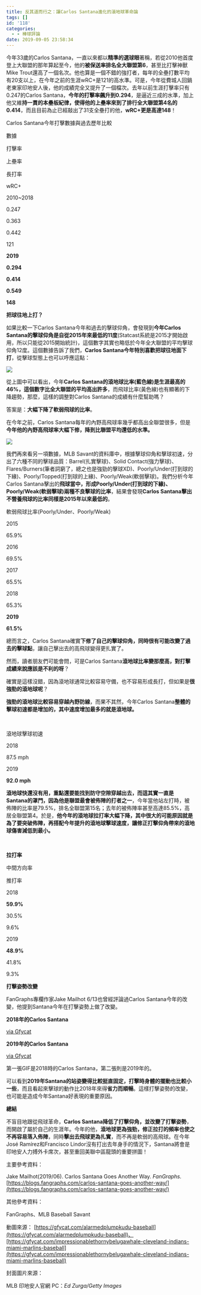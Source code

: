 ```yaml
---
title: 反其道而行之：讓Carlos Santana進化的滾地球革命論
tags: []
id: '118'
categories:
  - - 棒球評論
date: 2019-09-05 23:58:34
---
```


今年33歲的Carlos Santana，一直以來都以**精準的選球眼**著稱，若從2010他首度登上大聯盟的那年算起至今，他的**被保送率排名全大聯盟第6**，甚至比打擊神獸Mike Trout還高了一個名次。他也算是一個不錯的強打者，每年的全壘打數平均有20支以上，在今年之前的生涯wRC+是121的高水準。可是，今年從費城人回鍋老東家印地安人後，他的成績完全又提升了一個檔次。去年以前生涯打擊率只有0.247的Carlos Santana，**今年的打擊率飆升到0.294**，是逼近三成的水準，加上他又維**持一貫的本壘板紀律，使得他的上壘率來到了排行全大聯盟第4名的0.414**，而且目前為止已經敲出了31支全壘打的他，**wRC+更是高達148**！

<!-- more -->

Carlos Santana今年打擊數據與過去歷年比較

數據

打擊率

上壘率

長打率

wRC+

2010~2018

0.247

0.363

0.442

121

**2019**

**0.294**

**0.414**

**0.549**

**148**

**把球往地上打？**

如果比較一下Carlos Santana今年和過去的擊球仰角，會發現到**今年Carlos Santana的擊球仰角是自從2015年來最低的11度**(Statcast系統是2015才開始啟用，所以只能從2015開始統計)，這個數字其實也略低於今年全大聯盟的平均擊球仰角12度。這個數據告訴了我們，**Carlos Santana今年特別喜歡把球往地面下打**，從擊球型態上也可以呼應這點：

![](http://medcytw.com/wp-content/uploads/2019/12/圖片-1-1.png)

從上圖中可以看出，今年**Carlos Santana的滾地球比率(藍色線)是生涯最高的46%，這個數字比全大聯盟的平均高出許多**，而飛球比率(黃色線)也有顯著的下降趨勢，那麼，這樣的調整對Carlos Santana的成績有什麼幫助嗎？

答案是：**大幅下降了軟弱飛球的比率**。

在今年之前，Carlos Santana每年的內野高飛球率幾乎都高出全聯盟很多，但是**今年他的內野高飛球率大幅下修，降到比聯盟平均還低的水準。**

![](http://medcytw.com/wp-content/uploads/2019/12/圖片-2-2.png)

我們再來看另一項數據，MLB Savant的資料庫中，根據擊球仰角和擊球初速，分出了六種不同的擊球品質：Barrel(扎實擊球)、Solid Contact(強力擊球)、Flares/Burners(筆者詞窮了，總之也是強勁的擊球XD)、Poorly/Under(打到球的下緣)、Poorly/Topped(打到球的上緣)、Poorly/Weak(軟弱擊球)。我們分析今年Carlos Santana擊出的**飛球當中，形成Poorly/Under(打到球的下緣)、Poorly/Weak(軟弱擊球)**兩種**不良擊球的比率**，結果會發現**Carlos Santana擊出不營養飛球的比率同樣是2015年以來最低的**。

  

軟弱飛球比率(Poorly/Under、Poorly/Weak)

2015

65.9%

2016

69.5%

2017

65.5%

2018

65.3%

**2019**

**61.5%**

總而言之，Carlos Santana確實**下修了自己的擊球仰角，同時很有可能改變了過去的擊球點**，讓自己擊出去的高飛球變得更扎實了。

然而，讀者朋友們可能會問，可是Carlos Santana**滾地球比率變那麼高，對打擊成績來說應該是不利的呀**？

確實是這樣沒錯，因為滾地球通常比較容易守備，也不容易形成長打，但如果是**很強勁的滾地球呢**？

**強勁的滾地球比較容易穿越內野防線**，而果不其然，今年Carlos Santana**整體的擊球初速都是增加的，其中速度增加最多的就是滾地球。**

 

滾地球擊球初速

2018

87.5 mph

2019

**92.0 mph**

**滾地球快還沒有用，重點還要能找到防守空隙穿越出去，而這其實一直是Santana的罩門，因為他是聯盟最會被佈陣的打者之一**，今年當他站左打時，被佈陣的比率是79.5%，排名全聯盟第15名；去年的被佈陣率甚至高達85.5%，高居全聯盟第4。於是，**他今年的滾地球拉打率大幅下降，其中很大的可能原因就是為了要突破佈陣，再搭配今年提升的滾地球擊球速度，讓修正打擊仰角帶來的滾地球傷害減低到最小。**

 

**拉打率**

中間方向率

推打率

2018

**59.9%**

30.5%

9.6%

2019

**48.9%**

41.8%

9.3%

**打擊姿勢改變**

FanGraphs專欄作家Jake Mailhot 6/13也曾經評論過Carlos Santana今年的改變，他提到Santana今年在打擊姿勢上做了改變。

**2018年的Carlos Santana**

[via Gfycat](https://gfycat.com/alarmedplumpkudu-baseball)

**2019年的Carlos Santana**

[via Gfycat](https://gfycat.com/impressionablethornybelugawhale-cleveland-indians-miami-marlins-baseball)

第一張GIF是2018時的Carlos Santana，第二張則是2019年的。

可以看到**2019年Santana的站姿變得比較挺直固定，打擊時身體的擺動也比較小一些**，而且看起來擊球的動作比2018年來得**省力而順暢**。這樣打擊姿勢的改變，也可能是造成今年Santana好表現的重要原因。

**總結**

不盲目地跟從飛球革命，**Carlos Santana降低了打擊仰角，並改變了打擊姿勢**，而開啟了屬於自己的生涯年。今年的他，**滾地球更為強勁，修正拉打的頻率也使之不再容易落入佈陣**，同時**擊出去飛球更為扎實**，而不再是軟弱的高飛球。在今年José Ramírez和Francisco Lindor沒有打出去年身手的情況下，Santana將會是印地安人力搏外卡席次，甚至重回美聯中區龍頭的重要拼圖！

主要參考資料：

Jake Mailhot(2019/06). Carlos Santana Goes Another Way. _FanGraphs._ [https://blogs.fangraphs.com/carlos-santana-goes-another-way/](https://blogs.fangraphs.com/carlos-santana-goes-another-way/)

其他參考資料：

FanGraphs、MLB Baseball Savant

動圖來源： [https://gfycat.com/alarmedplumpkudu-baseball](https://gfycat.com/alarmedplumpkudu-baseball)、[https://gfycat.com/impressionablethornybelugawhale-cleveland-indians-miami-marlins-baseball](https://gfycat.com/impressionablethornybelugawhale-cleveland-indians-miami-marlins-baseball)

封面圖片來源：

MLB 印地安人官網 PC：_Ed Zurga/Getty Images_